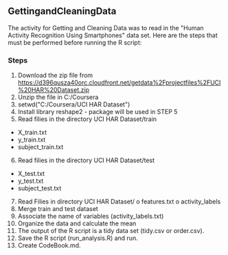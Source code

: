 ## GettingandCleaningData

The activity for Getting and Cleaning Data was to read in the "Human Activity Recognition Using Smartphones" data set.
Here are the steps that must be performed before running the R script:

### Steps
1.	Download the zip file from https://d396qusza40orc.cloudfront.net/getdata%2Fprojectfiles%2FUCI%20HAR%20Dataset.zip
2.	Unzip the file in C:/Coursera
3.	setwd("C:/Coursera/UCI HAR Dataset")
4.	Install library reshape2 - package will be used in STEP 5
5.	Read filies in the directory UCI HAR Dataset/train 
*	X_train.txt
*	y_train.txt
*	subject_train.txt
6.	Read filies in the directory UCI HAR Dataset/test 
*	X_test.txt
*	y_test.txt
*	subject_test.txt
7.	Read Filies in directory UCI HAR Dataset/
o	features.txt
o	activity_labels
8. Merge train and test dataset
9. Associate the name of variables (activity_labels.txt)
10. Organize the data and calculate the mean
11.	The output of the R script is a tidy data set (tidy.csv or order.csv). 
12. Save the R script (run_analysis.R) and run. 
13. Create CodeBook.md.
